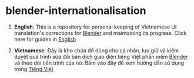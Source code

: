 # blender-internationalisation
1. **English**:
This is a repository for personal keeping of Vietnamese UI translation's corrections for [Blender](https://www.blender.org/download/) and maintaining its progress.  Click here for guides in [English](en_readme.md)

2. **Vietnamese**:
Đây là kho chứa để dùng cho cá nhân, lưu giữ và kiểm duyệt quá trình sửa đổi bản dịch giao diện tiếng Việt phần mềm [Blender](https://www.blender.org/download/) và theo dõi tiến trình của nó. Bấm vào đây để xem hướng dẫn sử dụng trong [Tiếng Việt](vi_readme.md)

